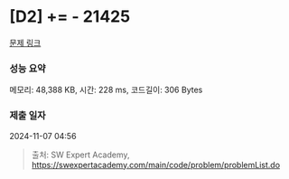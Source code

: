 # [D2] += - 21425 

[문제 링크](https://swexpertacademy.com/main/code/problem/problemDetail.do?contestProbId=AZD8K_UayDoDFAVs) 

### 성능 요약

메모리: 48,388 KB, 시간: 228 ms, 코드길이: 306 Bytes

### 제출 일자

2024-11-07 04:56



> 출처: SW Expert Academy, https://swexpertacademy.com/main/code/problem/problemList.do